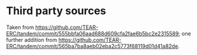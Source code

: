 <!--
    SPDX-FileCopyrightText: 2025 SeisSol Group

    SPDX-License-Identifier: BSD-3-Clause
-->

# Third party sources

Taken from <https://github.com/TEAR-ERC/tandem/commit/555bbfa06aad688d609cfa2fae6b5bc2e2315589>;
one further addition from <https://github.com/TEAR-ERC/tandem/commit/565ba7ba8aeb02eba2c5773f68119d01d41a82de>.

